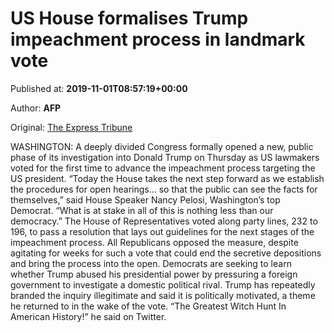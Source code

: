 
# US House formalises Trump impeachment process in landmark vote

Published at: **2019-11-01T08:57:19+00:00**

Author: **AFP**

Original: [The Express Tribune](https://tribune.com.pk/story/2091406/3-us-house-formalises-trump-impeachment-process-landmark-vote/)

WASHINGTON: A deeply divided Congress formally opened a new, public phase of its investigation into Donald Trump on Thursday as US lawmakers voted for the first time to advance the impeachment process targeting the US president.
“Today the House takes the next step forward as we establish the procedures for open hearings… so that the public can see the facts for themselves,” said House Speaker Nancy Pelosi, Washington’s top Democrat.
“What is at stake in all of this is nothing less than our democracy.”
The House of Representatives voted along party lines, 232 to 196, to pass a resolution that lays out guidelines for the next stages of the impeachment process.
All Republicans opposed the measure, despite agitating for weeks for such a vote that could end the secretive depositions and bring the process into the open.
Democrats are seeking to learn whether Trump abused his presidential power by pressuring a foreign government to investigate a domestic political rival.
Trump has repeatedly branded the inquiry illegitimate and said it is politically motivated, a theme he returned to in the wake of the vote.
“The Greatest Witch Hunt In American History!” he said on Twitter.
